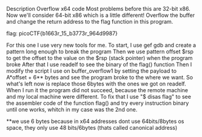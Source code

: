 Description
Overflow x64 code
Most problems before this are 32-bit x86. Now we'll consider 64-bit x86 which is a little different! Overflow the buffer and change the return address to the flag function in this program.


flag: picoCTF{b1663r_15_b3773r_964d9987}


For this one I use very new tools for me.
To start, I use gef gdb and create a pattern long enough to break the program
Then we use pattern offset $rsp to get the offset to the value on the $rsp (stack pointer) when the program broke
After that I use readelf to see the binary of the flag() function
Then I modify the script I use on buffer_overflow1 by setting the payload to A*offset + 6** bytes and see the program broke to the where we want.
So what's left now is replace those 6bytes with the ones we got on readelf.
When I run it the program did not succeed, because the remote machine and my local machine were different. To fix that I use "$ disas flag" to see the assembler code of the function flag() and try every instruction binary until one works, whitch in my case was the 2nd one.
 


**we use 6 bytes because in x64 addresses dont use 64bits/8bytes os space, they only use 48 bits/6bytes (thats called canonical address)
